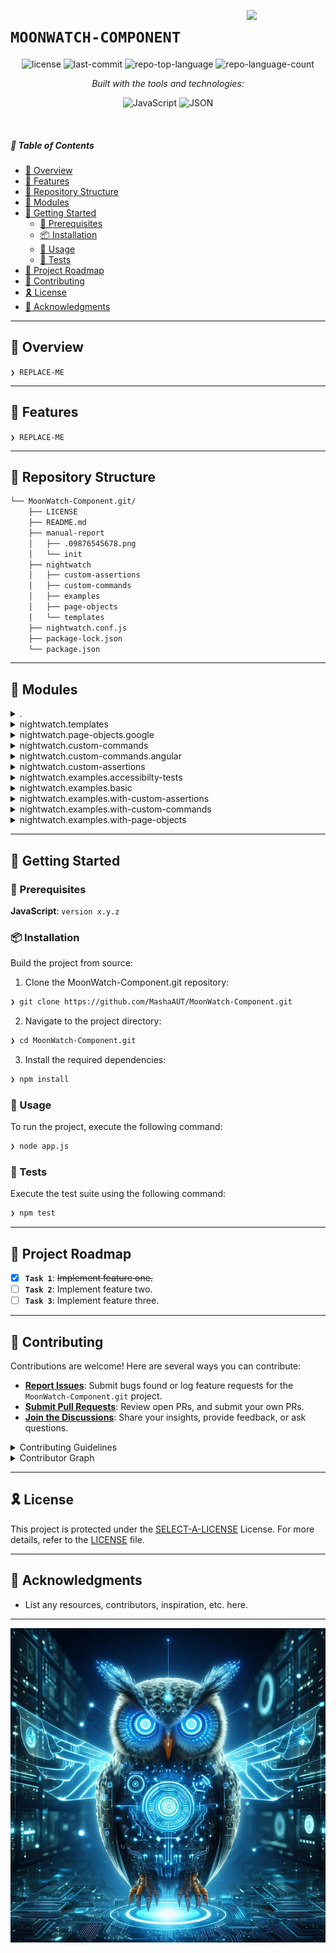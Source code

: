 [<img src="LLM" align="right" width="25%" padding-right="350">]()

# `MOONWATCH-COMPONENT`

<p align="center">
	<img src="https://img.shields.io/github/license/MashaAUT/MoonWatch-Component.git?style=flat&logo=opensourceinitiative&logoColor=white&color=0b2b5c" alt="license">
	<img src="https://img.shields.io/github/last-commit/MashaAUT/MoonWatch-Component.git?style=flat&logo=git&logoColor=white&color=0b2b5c" alt="last-commit">
	<img src="https://img.shields.io/github/languages/top/MashaAUT/MoonWatch-Component.git?style=flat&color=0b2b5c" alt="repo-top-language">
	<img src="https://img.shields.io/github/languages/count/MashaAUT/MoonWatch-Component.git?style=flat&color=0b2b5c" alt="repo-language-count">
</p>
<p align="center">
		<em>Built with the tools and technologies:</em>
</p>
<p align="center">
	<img src="https://img.shields.io/badge/JavaScript-F7DF1E.svg?style=flat&logo=JavaScript&logoColor=black" alt="JavaScript">
	<img src="https://img.shields.io/badge/JSON-000000.svg?style=flat&logo=JSON&logoColor=white" alt="JSON">
</p>

<br>

##### 🔗 Table of Contents

- [📍 Overview](#-overview)
- [👾 Features](#-features)
- [📂 Repository Structure](#-repository-structure)
- [🧩 Modules](#-modules)
- [🚀 Getting Started](#-getting-started)
    - [🔖 Prerequisites](#-prerequisites)
    - [📦 Installation](#-installation)
    - [🤖 Usage](#-usage)
    - [🧪 Tests](#-tests)
- [📌 Project Roadmap](#-project-roadmap)
- [🤝 Contributing](#-contributing)
- [🎗 License](#-license)
- [🙌 Acknowledgments](#-acknowledgments)

---

## 📍 Overview

<code>❯ REPLACE-ME</code>

---

## 👾 Features

<code>❯ REPLACE-ME</code>

---

## 📂 Repository Structure

```sh
└── MoonWatch-Component.git/
    ├── LICENSE
    ├── README.md
    ├── manual-report
    │   ├── .09876545678.png
    │   └── init
    ├── nightwatch
    │   ├── custom-assertions
    │   ├── custom-commands
    │   ├── examples
    │   ├── page-objects
    │   └── templates
    ├── nightwatch.conf.js
    ├── package-lock.json
    └── package.json
```

---

## 🧩 Modules

<details closed><summary>.</summary>

| File | Summary |
| --- | --- |
| [nightwatch.conf.js](https://github.com/MashaAUT/MoonWatch-Component.git/blob/main/nightwatch.conf.js) | <code>❯ REPLACE-ME</code> |
| [package-lock.json](https://github.com/MashaAUT/MoonWatch-Component.git/blob/main/package-lock.json) | <code>❯ REPLACE-ME</code> |
| [package.json](https://github.com/MashaAUT/MoonWatch-Component.git/blob/main/package.json) | <code>❯ REPLACE-ME</code> |

</details>

<details closed><summary>nightwatch.templates</summary>

| File | Summary |
| --- | --- |
| [login.js](https://github.com/MashaAUT/MoonWatch-Component.git/blob/main/nightwatch/templates/login.js) | <code>❯ REPLACE-ME</code> |
| [titleAssertion.js](https://github.com/MashaAUT/MoonWatch-Component.git/blob/main/nightwatch/templates/titleAssertion.js) | <code>❯ REPLACE-ME</code> |

</details>

<details closed><summary>nightwatch.page-objects.google</summary>

| File | Summary |
| --- | --- |
| [searchResults.js](https://github.com/MashaAUT/MoonWatch-Component.git/blob/main/nightwatch/page-objects/google/searchResults.js) | <code>❯ REPLACE-ME</code> |
| [search.js](https://github.com/MashaAUT/MoonWatch-Component.git/blob/main/nightwatch/page-objects/google/search.js) | <code>❯ REPLACE-ME</code> |

</details>

<details closed><summary>nightwatch.custom-commands</summary>

| File | Summary |
| --- | --- |
| [strictClick.js](https://github.com/MashaAUT/MoonWatch-Component.git/blob/main/nightwatch/custom-commands/strictClick.js) | <code>❯ REPLACE-ME</code> |

</details>

<details closed><summary>nightwatch.custom-commands.angular</summary>

| File | Summary |
| --- | --- |
| [getElementsInList.js](https://github.com/MashaAUT/MoonWatch-Component.git/blob/main/nightwatch/custom-commands/angular/getElementsInList.js) | <code>❯ REPLACE-ME</code> |

</details>

<details closed><summary>nightwatch.custom-assertions</summary>

| File | Summary |
| --- | --- |
| [elementHasCount.js](https://github.com/MashaAUT/MoonWatch-Component.git/blob/main/nightwatch/custom-assertions/elementHasCount.js) | <code>❯ REPLACE-ME</code> |

</details>

<details closed><summary>nightwatch.examples.accessibilty-tests</summary>

| File | Summary |
| --- | --- |
| [websiteAccessibility.js](https://github.com/MashaAUT/MoonWatch-Component.git/blob/main/nightwatch/examples/accessibilty-tests/websiteAccessibility.js) | <code>❯ REPLACE-ME</code> |

</details>

<details closed><summary>nightwatch.examples.basic</summary>

| File | Summary |
| --- | --- |
| [ecosia.js](https://github.com/MashaAUT/MoonWatch-Component.git/blob/main/nightwatch/examples/basic/ecosia.js) | <code>❯ REPLACE-ME</code> |
| [todoList.js](https://github.com/MashaAUT/MoonWatch-Component.git/blob/main/nightwatch/examples/basic/todoList.js) | <code>❯ REPLACE-ME</code> |
| [duckDuckGo.js](https://github.com/MashaAUT/MoonWatch-Component.git/blob/main/nightwatch/examples/basic/duckDuckGo.js) | <code>❯ REPLACE-ME</code> |

</details>

<details closed><summary>nightwatch.examples.with-custom-assertions</summary>

| File | Summary |
| --- | --- |
| [todoList.js](https://github.com/MashaAUT/MoonWatch-Component.git/blob/main/nightwatch/examples/with-custom-assertions/todoList.js) | <code>❯ REPLACE-ME</code> |

</details>

<details closed><summary>nightwatch.examples.with-custom-commands</summary>

| File | Summary |
| --- | --- |
| [angularTodo.js](https://github.com/MashaAUT/MoonWatch-Component.git/blob/main/nightwatch/examples/with-custom-commands/angularTodo.js) | <code>❯ REPLACE-ME</code> |

</details>

<details closed><summary>nightwatch.examples.with-page-objects</summary>

| File | Summary |
| --- | --- |
| [google.js](https://github.com/MashaAUT/MoonWatch-Component.git/blob/main/nightwatch/examples/with-page-objects/google.js) | <code>❯ REPLACE-ME</code> |

</details>

---

## 🚀 Getting Started

### 🔖 Prerequisites

**JavaScript**: `version x.y.z`

### 📦 Installation

Build the project from source:

1. Clone the MoonWatch-Component.git repository:
```sh
❯ git clone https://github.com/MashaAUT/MoonWatch-Component.git
```

2. Navigate to the project directory:
```sh
❯ cd MoonWatch-Component.git
```

3. Install the required dependencies:
```sh
❯ npm install
```

### 🤖 Usage

To run the project, execute the following command:

```sh
❯ node app.js
```

### 🧪 Tests

Execute the test suite using the following command:

```sh
❯ npm test
```

---

## 📌 Project Roadmap

- [X] **`Task 1`**: <strike>Implement feature one.</strike>
- [ ] **`Task 2`**: Implement feature two.
- [ ] **`Task 3`**: Implement feature three.

---

## 🤝 Contributing

Contributions are welcome! Here are several ways you can contribute:

- **[Report Issues](https://github.com/MashaAUT/MoonWatch-Component.git/issues)**: Submit bugs found or log feature requests for the `MoonWatch-Component.git` project.
- **[Submit Pull Requests](https://github.com/MashaAUT/MoonWatch-Component.git/blob/main/CONTRIBUTING.md)**: Review open PRs, and submit your own PRs.
- **[Join the Discussions](https://github.com/MashaAUT/MoonWatch-Component.git/discussions)**: Share your insights, provide feedback, or ask questions.

<details closed>
<summary>Contributing Guidelines</summary>

1. **Fork the Repository**: Start by forking the project repository to your github account.
2. **Clone Locally**: Clone the forked repository to your local machine using a git client.
   ```sh
   git clone https://github.com/MashaAUT/MoonWatch-Component.git
   ```
3. **Create a New Branch**: Always work on a new branch, giving it a descriptive name.
   ```sh
   git checkout -b new-feature-x
   ```
4. **Make Your Changes**: Develop and test your changes locally.
5. **Commit Your Changes**: Commit with a clear message describing your updates.
   ```sh
   git commit -m 'Implemented new feature x.'
   ```
6. **Push to github**: Push the changes to your forked repository.
   ```sh
   git push origin new-feature-x
   ```
7. **Submit a Pull Request**: Create a PR against the original project repository. Clearly describe the changes and their motivations.
8. **Review**: Once your PR is reviewed and approved, it will be merged into the main branch. Congratulations on your contribution!
</details>

<details closed>
<summary>Contributor Graph</summary>
<br>
<p align="left">
   <a href="https://github.com{/MashaAUT/MoonWatch-Component.git/}graphs/contributors">
      <img src="https://contrib.rocks/image?repo=MashaAUT/MoonWatch-Component.git">
   </a>
</p>
</details>

---

## 🎗 License

This project is protected under the [SELECT-A-LICENSE](https://choosealicense.com/licenses) License. For more details, refer to the [LICENSE](https://choosealicense.com/licenses/) file.

---

## 🙌 Acknowledgments

- List any resources, contributors, inspiration, etc. here.

---

![alt text](https://github.com/MashaAUT/MoonWatch-Component/blob/master/manual-report/.09876545678.png)

